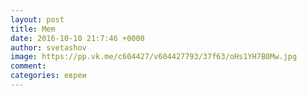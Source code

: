 ```yaml
--- 
layout: post 
title: Mem 
date: 2016-10-10 21:7:46 +0000 
author: svetashov 
image: https://pp.vk.me/c604427/v604427793/37f63/oHs1YH7B0Mw.jpg
comment: 
categories: евреи
---
```

